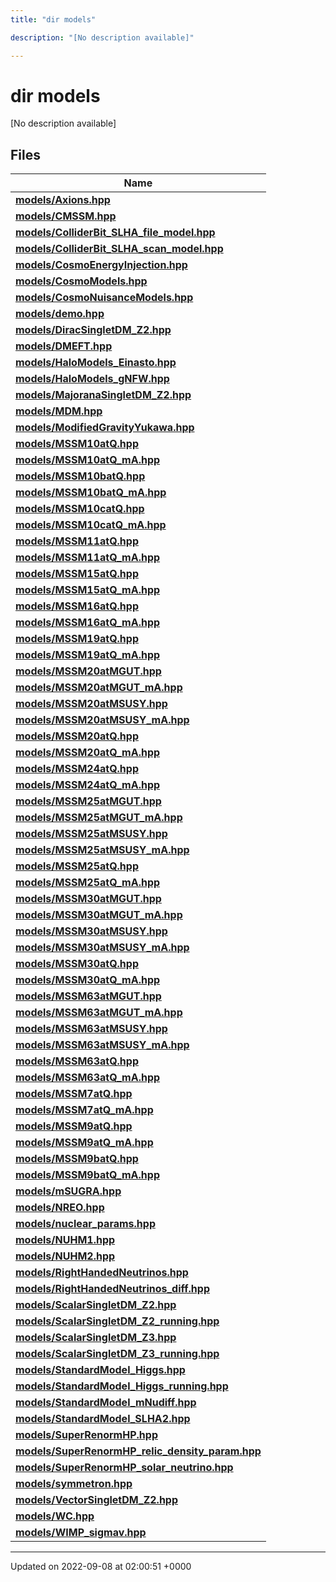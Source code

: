 ```yaml
---
title: "dir models"

description: "[No description available]"

---
```


# dir models

[No description available]

## Files

| Name           |
| -------------- |
| **[models/Axions.hpp](/documentation/code/files/axions_8hpp/#file-models-axions-hpp)**  |
| **[models/CMSSM.hpp](/documentation/code/files/cmssm_8hpp/#file-models-cmssm-hpp)**  |
| **[models/ColliderBit_SLHA_file_model.hpp](/documentation/code/files/colliderbit__slha__file__model_8hpp/#file-models-colliderbit-slha-file-model-hpp)**  |
| **[models/ColliderBit_SLHA_scan_model.hpp](/documentation/code/files/colliderbit__slha__scan__model_8hpp/#file-models-colliderbit-slha-scan-model-hpp)**  |
| **[models/CosmoEnergyInjection.hpp](/documentation/code/files/cosmoenergyinjection_8hpp/#file-models-cosmoenergyinjection-hpp)**  |
| **[models/CosmoModels.hpp](/documentation/code/files/cosmomodels_8hpp/#file-models-cosmomodels-hpp)**  |
| **[models/CosmoNuisanceModels.hpp](/documentation/code/files/cosmonuisancemodels_8hpp/#file-models-cosmonuisancemodels-hpp)**  |
| **[models/demo.hpp](/documentation/code/files/demo_8hpp/#file-models-demo-hpp)**  |
| **[models/DiracSingletDM_Z2.hpp](/documentation/code/files/diracsingletdm__z2_8hpp/#file-models-diracsingletdm-z2-hpp)**  |
| **[models/DMEFT.hpp](/documentation/code/files/dmeft_8hpp/#file-models-dmeft-hpp)**  |
| **[models/HaloModels_Einasto.hpp](/documentation/code/files/halomodels__einasto_8hpp/#file-models-halomodels-einasto-hpp)**  |
| **[models/HaloModels_gNFW.hpp](/documentation/code/files/halomodels__gnfw_8hpp/#file-models-halomodels-gnfw-hpp)**  |
| **[models/MajoranaSingletDM_Z2.hpp](/documentation/code/files/majoranasingletdm__z2_8hpp/#file-models-majoranasingletdm-z2-hpp)**  |
| **[models/MDM.hpp](/documentation/code/files/mdm_8hpp/#file-models-mdm-hpp)**  |
| **[models/ModifiedGravityYukawa.hpp](/documentation/code/files/modifiedgravityyukawa_8hpp/#file-models-modifiedgravityyukawa-hpp)**  |
| **[models/MSSM10atQ.hpp](/documentation/code/files/mssm10atq_8hpp/#file-models-mssm10atq-hpp)**  |
| **[models/MSSM10atQ_mA.hpp](/documentation/code/files/mssm10atq__ma_8hpp/#file-models-mssm10atq-ma-hpp)**  |
| **[models/MSSM10batQ.hpp](/documentation/code/files/mssm10batq_8hpp/#file-models-mssm10batq-hpp)**  |
| **[models/MSSM10batQ_mA.hpp](/documentation/code/files/mssm10batq__ma_8hpp/#file-models-mssm10batq-ma-hpp)**  |
| **[models/MSSM10catQ.hpp](/documentation/code/files/mssm10catq_8hpp/#file-models-mssm10catq-hpp)**  |
| **[models/MSSM10catQ_mA.hpp](/documentation/code/files/mssm10catq__ma_8hpp/#file-models-mssm10catq-ma-hpp)**  |
| **[models/MSSM11atQ.hpp](/documentation/code/files/mssm11atq_8hpp/#file-models-mssm11atq-hpp)**  |
| **[models/MSSM11atQ_mA.hpp](/documentation/code/files/mssm11atq__ma_8hpp/#file-models-mssm11atq-ma-hpp)**  |
| **[models/MSSM15atQ.hpp](/documentation/code/files/mssm15atq_8hpp/#file-models-mssm15atq-hpp)**  |
| **[models/MSSM15atQ_mA.hpp](/documentation/code/files/mssm15atq__ma_8hpp/#file-models-mssm15atq-ma-hpp)**  |
| **[models/MSSM16atQ.hpp](/documentation/code/files/mssm16atq_8hpp/#file-models-mssm16atq-hpp)**  |
| **[models/MSSM16atQ_mA.hpp](/documentation/code/files/mssm16atq__ma_8hpp/#file-models-mssm16atq-ma-hpp)**  |
| **[models/MSSM19atQ.hpp](/documentation/code/files/mssm19atq_8hpp/#file-models-mssm19atq-hpp)**  |
| **[models/MSSM19atQ_mA.hpp](/documentation/code/files/mssm19atq__ma_8hpp/#file-models-mssm19atq-ma-hpp)**  |
| **[models/MSSM20atMGUT.hpp](/documentation/code/files/mssm20atmgut_8hpp/#file-models-mssm20atmgut-hpp)**  |
| **[models/MSSM20atMGUT_mA.hpp](/documentation/code/files/mssm20atmgut__ma_8hpp/#file-models-mssm20atmgut-ma-hpp)**  |
| **[models/MSSM20atMSUSY.hpp](/documentation/code/files/mssm20atmsusy_8hpp/#file-models-mssm20atmsusy-hpp)**  |
| **[models/MSSM20atMSUSY_mA.hpp](/documentation/code/files/mssm20atmsusy__ma_8hpp/#file-models-mssm20atmsusy-ma-hpp)**  |
| **[models/MSSM20atQ.hpp](/documentation/code/files/mssm20atq_8hpp/#file-models-mssm20atq-hpp)**  |
| **[models/MSSM20atQ_mA.hpp](/documentation/code/files/mssm20atq__ma_8hpp/#file-models-mssm20atq-ma-hpp)**  |
| **[models/MSSM24atQ.hpp](/documentation/code/files/mssm24atq_8hpp/#file-models-mssm24atq-hpp)**  |
| **[models/MSSM24atQ_mA.hpp](/documentation/code/files/mssm24atq__ma_8hpp/#file-models-mssm24atq-ma-hpp)**  |
| **[models/MSSM25atMGUT.hpp](/documentation/code/files/mssm25atmgut_8hpp/#file-models-mssm25atmgut-hpp)**  |
| **[models/MSSM25atMGUT_mA.hpp](/documentation/code/files/mssm25atmgut__ma_8hpp/#file-models-mssm25atmgut-ma-hpp)**  |
| **[models/MSSM25atMSUSY.hpp](/documentation/code/files/mssm25atmsusy_8hpp/#file-models-mssm25atmsusy-hpp)**  |
| **[models/MSSM25atMSUSY_mA.hpp](/documentation/code/files/mssm25atmsusy__ma_8hpp/#file-models-mssm25atmsusy-ma-hpp)**  |
| **[models/MSSM25atQ.hpp](/documentation/code/files/mssm25atq_8hpp/#file-models-mssm25atq-hpp)**  |
| **[models/MSSM25atQ_mA.hpp](/documentation/code/files/mssm25atq__ma_8hpp/#file-models-mssm25atq-ma-hpp)**  |
| **[models/MSSM30atMGUT.hpp](/documentation/code/files/mssm30atmgut_8hpp/#file-models-mssm30atmgut-hpp)**  |
| **[models/MSSM30atMGUT_mA.hpp](/documentation/code/files/mssm30atmgut__ma_8hpp/#file-models-mssm30atmgut-ma-hpp)**  |
| **[models/MSSM30atMSUSY.hpp](/documentation/code/files/mssm30atmsusy_8hpp/#file-models-mssm30atmsusy-hpp)**  |
| **[models/MSSM30atMSUSY_mA.hpp](/documentation/code/files/mssm30atmsusy__ma_8hpp/#file-models-mssm30atmsusy-ma-hpp)**  |
| **[models/MSSM30atQ.hpp](/documentation/code/files/mssm30atq_8hpp/#file-models-mssm30atq-hpp)**  |
| **[models/MSSM30atQ_mA.hpp](/documentation/code/files/mssm30atq__ma_8hpp/#file-models-mssm30atq-ma-hpp)**  |
| **[models/MSSM63atMGUT.hpp](/documentation/code/files/mssm63atmgut_8hpp/#file-models-mssm63atmgut-hpp)**  |
| **[models/MSSM63atMGUT_mA.hpp](/documentation/code/files/mssm63atmgut__ma_8hpp/#file-models-mssm63atmgut-ma-hpp)**  |
| **[models/MSSM63atMSUSY.hpp](/documentation/code/files/mssm63atmsusy_8hpp/#file-models-mssm63atmsusy-hpp)**  |
| **[models/MSSM63atMSUSY_mA.hpp](/documentation/code/files/mssm63atmsusy__ma_8hpp/#file-models-mssm63atmsusy-ma-hpp)**  |
| **[models/MSSM63atQ.hpp](/documentation/code/files/mssm63atq_8hpp/#file-models-mssm63atq-hpp)**  |
| **[models/MSSM63atQ_mA.hpp](/documentation/code/files/mssm63atq__ma_8hpp/#file-models-mssm63atq-ma-hpp)**  |
| **[models/MSSM7atQ.hpp](/documentation/code/files/mssm7atq_8hpp/#file-models-mssm7atq-hpp)**  |
| **[models/MSSM7atQ_mA.hpp](/documentation/code/files/mssm7atq__ma_8hpp/#file-models-mssm7atq-ma-hpp)**  |
| **[models/MSSM9atQ.hpp](/documentation/code/files/mssm9atq_8hpp/#file-models-mssm9atq-hpp)**  |
| **[models/MSSM9atQ_mA.hpp](/documentation/code/files/mssm9atq__ma_8hpp/#file-models-mssm9atq-ma-hpp)**  |
| **[models/MSSM9batQ.hpp](/documentation/code/files/mssm9batq_8hpp/#file-models-mssm9batq-hpp)**  |
| **[models/MSSM9batQ_mA.hpp](/documentation/code/files/mssm9batq__ma_8hpp/#file-models-mssm9batq-ma-hpp)**  |
| **[models/mSUGRA.hpp](/documentation/code/files/msugra_8hpp/#file-models-msugra-hpp)**  |
| **[models/NREO.hpp](/documentation/code/files/nreo_8hpp/#file-models-nreo-hpp)**  |
| **[models/nuclear_params.hpp](/documentation/code/files/nuclear__params_8hpp/#file-models-nuclear-params-hpp)**  |
| **[models/NUHM1.hpp](/documentation/code/files/nuhm1_8hpp/#file-models-nuhm1-hpp)**  |
| **[models/NUHM2.hpp](/documentation/code/files/nuhm2_8hpp/#file-models-nuhm2-hpp)**  |
| **[models/RightHandedNeutrinos.hpp](/documentation/code/files/righthandedneutrinos_8hpp/#file-models-righthandedneutrinos-hpp)**  |
| **[models/RightHandedNeutrinos_diff.hpp](/documentation/code/files/righthandedneutrinos__diff_8hpp/#file-models-righthandedneutrinos-diff-hpp)**  |
| **[models/ScalarSingletDM_Z2.hpp](/documentation/code/files/scalarsingletdm__z2_8hpp/#file-models-scalarsingletdm-z2-hpp)**  |
| **[models/ScalarSingletDM_Z2_running.hpp](/documentation/code/files/scalarsingletdm__z2__running_8hpp/#file-models-scalarsingletdm-z2-running-hpp)**  |
| **[models/ScalarSingletDM_Z3.hpp](/documentation/code/files/scalarsingletdm__z3_8hpp/#file-models-scalarsingletdm-z3-hpp)**  |
| **[models/ScalarSingletDM_Z3_running.hpp](/documentation/code/files/scalarsingletdm__z3__running_8hpp/#file-models-scalarsingletdm-z3-running-hpp)**  |
| **[models/StandardModel_Higgs.hpp](/documentation/code/files/standardmodel__higgs_8hpp/#file-models-standardmodel-higgs-hpp)**  |
| **[models/StandardModel_Higgs_running.hpp](/documentation/code/files/standardmodel__higgs__running_8hpp/#file-models-standardmodel-higgs-running-hpp)**  |
| **[models/StandardModel_mNudiff.hpp](/documentation/code/files/standardmodel__mnudiff_8hpp/#file-models-standardmodel-mnudiff-hpp)**  |
| **[models/StandardModel_SLHA2.hpp](/documentation/code/files/standardmodel__slha2_8hpp/#file-models-standardmodel-slha2-hpp)**  |
| **[models/SuperRenormHP.hpp](/documentation/code/files/superrenormhp_8hpp/#file-models-superrenormhp-hpp)**  |
| **[models/SuperRenormHP_relic_density_param.hpp](/documentation/code/files/superrenormhp__relic__density__param_8hpp/#file-models-superrenormhp-relic-density-param-hpp)**  |
| **[models/SuperRenormHP_solar_neutrino.hpp](/documentation/code/files/superrenormhp__solar__neutrino_8hpp/#file-models-superrenormhp-solar-neutrino-hpp)**  |
| **[models/symmetron.hpp](/documentation/code/files/symmetron_8hpp/#file-models-symmetron-hpp)**  |
| **[models/VectorSingletDM_Z2.hpp](/documentation/code/files/vectorsingletdm__z2_8hpp/#file-models-vectorsingletdm-z2-hpp)**  |
| **[models/WC.hpp](/documentation/code/files/wc_8hpp/#file-models-wc-hpp)**  |
| **[models/WIMP_sigmav.hpp](/documentation/code/files/wimp__sigmav_8hpp/#file-models-wimp-sigmav-hpp)**  |






-------------------------------

Updated on 2022-09-08 at 02:00:51 +0000
